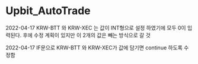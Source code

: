 # Upbit_AutoTrade

2022-04-17
KRW-BTT 와 KRW-XEC 는 값이 INT형으로 설정 하였기에 모두 0이 입력된다. 
후에 수정 계획이 있지만 이 2개의 값은 빼는 방식으로 갈 것

2022-04-17
IF문으로 KRW-BTT 와 KRW-XEC가 값에 담기면 continue 하도록 수정함
